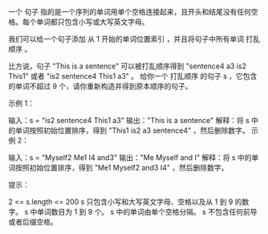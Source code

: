 一个 句子 指的是一个序列的单词用单个空格连接起来，且开头和结尾没有任何空格。每个单词都只包含小写或大写英文字母。

我们可以给一个句子添加 从 1 开始的单词位置索引 ，并且将句子中所有单词 打乱顺序 。

比方说，句子 "This is a sentence" 可以被打乱顺序得到 "sentence4 a3 is2 This1" 或者 "is2 sentence4 This1 a3" 。
给你一个 打乱顺序 的句子 s ，它包含的单词不超过 9 个，请你重新构造并得到原本顺序的句子。

 

示例 1：

输入：s = "is2 sentence4 This1 a3"
输出："This is a sentence"
解释：将 s 中的单词按照初始位置排序，得到 "This1 is2 a3 sentence4" ，然后删除数字。
示例 2：

输入：s = "Myself2 Me1 I4 and3"
输出："Me Myself and I"
解释：将 s 中的单词按照初始位置排序，得到 "Me1 Myself2 and3 I4" ，然后删除数字。
 

提示：

2 <= s.length <= 200
s 只包含小写和大写英文字母、空格以及从 1 到 9 的数字。
s 中单词数目为 1 到 9 个。
s 中的单词由单个空格分隔。
s 不包含任何前导或者后缀空格。
